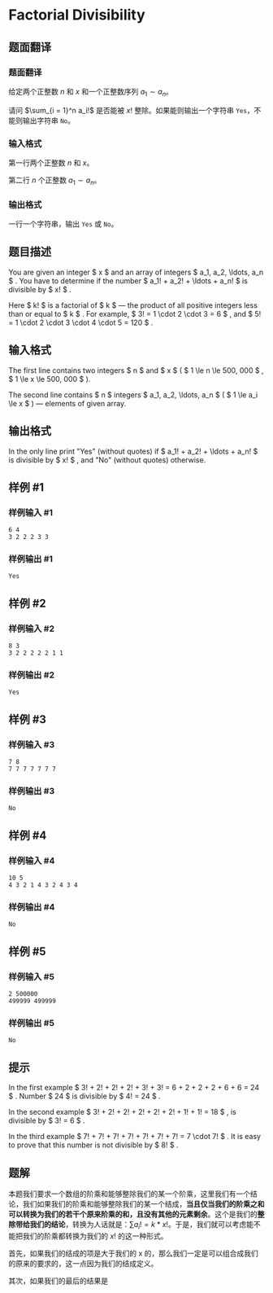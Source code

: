 # Factorial Divisibility

## 题面翻译

### 题面翻译

给定两个正整数 $n$ 和 $x$ 和一个正整数序列 $a_1 \sim a_n$。

请问 $\sum_{i = 1}^n a_i!$ 是否能被 $x!$ 整除。如果能则输出一个字符串 $\texttt{Yes}$，不能则输出字符串 $\texttt{No}$。

### 输入格式

第一行两个正整数 $n$ 和 $x$。

第二行 $n$ 个正整数 $a_1 \sim a_n$。

### 输出格式

一行一个字符串，输出 $\texttt{Yes}$ 或 $\texttt{No}$。

## 题目描述

You are given an integer $ x $ and an array of integers $ a_1, a_2, \ldots, a_n $ . You have to determine if the number $ a_1! + a_2! + \ldots + a_n! $ is divisible by $ x! $ .

Here $ k! $ is a factorial of $ k $ — the product of all positive integers less than or equal to $ k $ . For example, $ 3! = 1 \cdot 2 \cdot 3 = 6 $ , and $ 5! = 1 \cdot 2 \cdot 3 \cdot 4 \cdot 5 = 120 $ .

## 输入格式

The first line contains two integers $ n $ and $ x $ ( $ 1 \le n \le 500\, 000 $ , $ 1 \le x \le 500\, 000 $ ).

The second line contains $ n $ integers $ a_1, a_2, \ldots, a_n $ ( $ 1 \le a_i \le x $ ) — elements of given array.

## 输出格式

In the only line print "Yes" (without quotes) if $ a_1! + a_2! + \ldots + a_n! $ is divisible by $ x! $ , and "No" (without quotes) otherwise.

## 样例 #1

### 样例输入 #1

```
6 4
3 2 2 2 3 3
```

### 样例输出 #1

```
Yes
```

## 样例 #2

### 样例输入 #2

```
8 3
3 2 2 2 2 2 1 1
```

### 样例输出 #2

```
Yes
```

## 样例 #3

### 样例输入 #3

```
7 8
7 7 7 7 7 7 7
```

### 样例输出 #3

```
No
```

## 样例 #4

### 样例输入 #4

```
10 5
4 3 2 1 4 3 2 4 3 4
```

### 样例输出 #4

```
No
```

## 样例 #5

### 样例输入 #5

```
2 500000
499999 499999
```

### 样例输出 #5

```
No
```

## 提示

In the first example $ 3! + 2! + 2! + 2! + 3! + 3! = 6 + 2 + 2 + 2 + 6 + 6 = 24 $ . Number $ 24 $ is divisible by $ 4! = 24 $ .

In the second example $ 3! + 2! + 2! + 2! + 2! + 2! + 1! + 1! = 18 $ , is divisible by $ 3! = 6 $ .

In the third example $ 7! + 7! + 7! + 7! + 7! + 7! + 7! = 7 \cdot 7! $ . It is easy to prove that this number is not divisible by $ 8! $ .

## 题解
本题我们要求一个数组的阶乘和能够整除我们的某一个阶乘，这里我们有一个结论，我们如果我们的阶乘和能够整除我们的某一个结成，**当且仅当我们的阶乘之和可以转换为我们的若干个原来阶乘的和，且没有其他的元素剩余**。这个是我们的**整除带给我们的结论**，转换为人话就是：$\sum a_{i}!=k*x!$。于是，我们就可以考虑能不能把我们的阶乘都转换为我们的 $x!$ 的这一种形式。

首先，如果我们的结成的项是大于我们的 x 的，那么我们一定是可以组合成我们的原来的要求的，这一点因为我们的结成定义。

其次，如果我们的最后的结果是